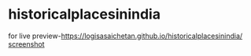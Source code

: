 # historicalplacesinindia
 for live preview-https://logisasaichetan.github.io/historicalplacesinindia/
 [screenshot](https://logisasaichetan.github.io/historicalplacesinindia/)

 
